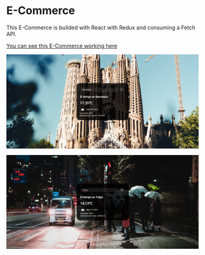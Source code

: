 # E-Commerce

This E-Commerce is builded with React with Redux and consuming a Fetch API.

[You can see this E-Commerce working here](https://oscarandio.github.io/ecommerce)

![Thumbnail](https://raw.githubusercontent.com/Oscarandio/Aplicacion-del-tiempo/main/public/weather-app-barcelona.jpg)

![Thumbnail](https://raw.githubusercontent.com/Oscarandio/Aplicacion-del-tiempo/main/public/weather-app-tokyo.jpg)
